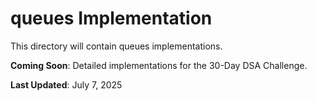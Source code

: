 # queues Implementation

This directory will contain queues implementations.

**Coming Soon**: Detailed implementations for the 30-Day DSA Challenge.

**Last Updated**: July 7, 2025

